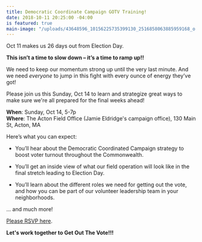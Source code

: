 ```yaml
---
title: Democratic Coordinate Campaign GOTV Training!
date: 2018-10-11 20:25:00 -04:00
is featured: true
main-image: "/uploads/43648596_10156225735399130_2516858063885959168_o.jpg"
---
```


Oct 11 makes us 26 days out from Election Day.

**This isn’t a time to slow down – it’s a time to ramp up!!**

We need to keep our momentum strong up until the very last minute. And we need *everyone* to jump in this fight with every ounce of energy they’ve got!

Please join us this Sunday, Oct 14 to learn and strategize great ways to make sure we're all prepared for the final weeks ahead!

**When**:  Sunday, Oct 14, 5-7p  
**Where**: The Acton Field Office (Jamie Eldridge's campaign office), 130 Main St, Acton, MA

Here’s what you can expect:

* You’ll hear about the Democratic Coordinated Campaign strategy to boost voter turnout throughout the Commonwealth.

* You’ll get an inside view of what our field operation will look like in the final stretch leading to Election Day.

* You’ll learn about the different roles we need for getting out the vote, and how you can be part of our volunteer leadership team in your neighborhoods.

… and much more!

[Please RSVP here](https://secure.ngpvan.com/6gbU0vur_k6QTqoKTSnbGQ2).

**Let's work together to Get Out The Vote!!!**
